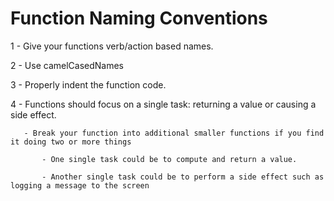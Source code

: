 # Function Naming Conventions

1 - Give your functions verb/action based names.

2 - Use camelCasedNames

3 - Properly indent the function code.

4 - Functions should focus on a single task:    returning a value or causing a side effect. 
       
       - Break your function into additional smaller functions if you find it doing two or more things
           
           - One single task could be to compute and return a value.
           
           - Another single task could be to perform a side effect such as logging a message to the screen 

           
